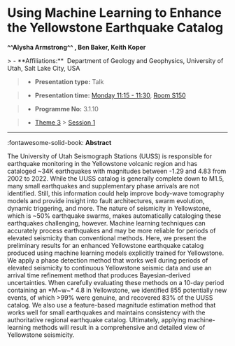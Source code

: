 # Using Machine Learning to Enhance the Yellowstone Earthquake Catalog

**^^Alysha Armstrong^^ , Ben Baker, Keith Koper**

<!-- more -->> - **Affiliations:**  Department of Geology and Geophysics, University of Utah, Salt Lake City, USA 

> - **Presentation type:** Talk

> - **Presentation time:** [Monday 11:15 - 11:30](../sessions_comparison.md#__tabbed_1_1), [Room S150](../maps_venue.md#__tabbed_1_2)

> - **Programme No:** 3.1.10

> - [Theme 3](../theme3.md) > [Session 1](../sessions/session-3-1.md)

--- 

:fontawesome-solid-book: **Abstract**

The University of Utah Seismograph Stations (UUSS) is responsible for earthquake monitoring in the Yellowstone volcanic region and has cataloged ~34K earthquakes with magnitudes between -1.29 and 4.83 from 2002 to 2022. While the UUSS catalog is generally complete down to M1.5, many small earthquakes and supplementary phase arrivals are not identified. Still, this information could help improve body-wave tomography models and provide insight into fault architectures, swarm evolution, dynamic triggering, and more. The nature of seismicity in Yellowstone, which is ~50% earthquake swarms, makes automatically cataloging these earthquakes challenging, however. Machine learning techniques can accurately process earthquakes and may be more reliable for periods of elevated seismicity than conventional methods. Here, we present the preliminary results for an enhanced Yellowstone earthquake catalog produced using machine learning models explicitly trained for Yellowstone. We apply a phase detection method that works well during periods of elevated seismicity to continuous Yellowstone seismic data and use an arrival time refinement method that produces Bayesian-derived uncertainties. When carefully evaluating these methods on a 10-day period containing an *M~w~* 4.8 in Yellowstone, we identified 855 potentially new events, of which >99% were genuine, and recovered 83% of the UUSS catalog. We also use a feature-based magnitude estimation method that works well for small earthquakes and maintains consistency with the authoritative regional earthquake catalog. Ultimately, applying machine-learning methods will result in a comprehensive and detailed view of Yellowstone seismicity.

